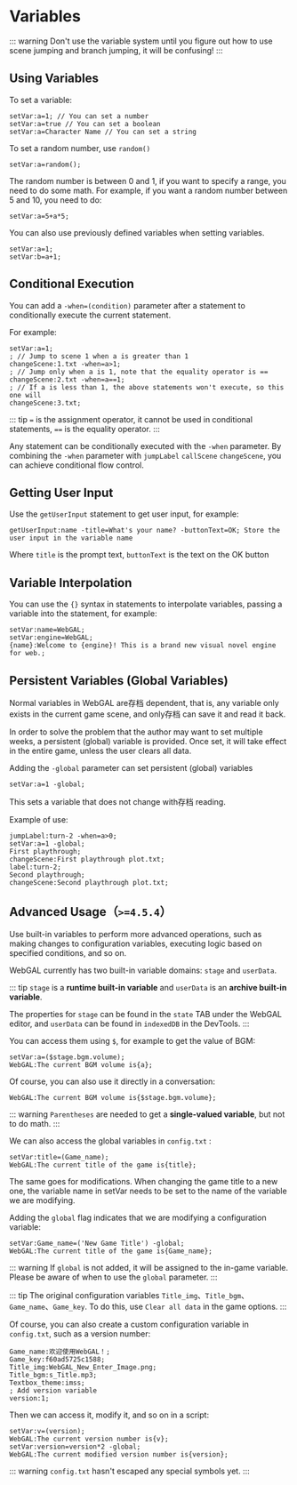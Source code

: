 # Variables

::: warning
Don't use the variable system until you figure out how to use scene jumping and branch jumping, it will be confusing!
:::

## Using Variables

To set a variable:

``` ws
setVar:a=1; // You can set a number
setVar:a=true // You can set a boolean
setVar:a=Character Name // You can set a string
```

To set a random number, use `random()`

```ws
setVar:a=random();
```

The random number is between 0 and 1, if you want to specify a range, you need to do some math. For example, if you want a random number between 5 and 10, you need to do:
```ws
setVar:a=5+a*5;
```

You can also use previously defined variables when setting variables.

``` ws
setVar:a=1;
setVar:b=a+1;
```

## Conditional Execution

You can add a `-when=(condition)` parameter after a statement to conditionally execute the current statement.

For example:

``` ws
setVar:a=1;
; // Jump to scene 1 when a is greater than 1
changeScene:1.txt -when=a>1;
; // Jump only when a is 1, note that the equality operator is ==
changeScene:2.txt -when=a==1;
; // If a is less than 1, the above statements won't execute, so this one will
changeScene:3.txt;

```

::: tip
`=` is the assignment operator, it cannot be used in conditional statements, `==` is the equality operator.
:::

Any statement can be conditionally executed with the `-when` parameter. By combining the `-when` parameter with `jumpLabel` `callScene` `changeScene`, you can achieve conditional flow control.

## Getting User Input

Use the `getUserInput` statement to get user input, for example:

```
getUserInput:name -title=What's your name? -buttonText=OK; Store the user input in the variable name
```

Where `title` is the prompt text, `buttonText` is the text on the OK button

## Variable Interpolation

You can use the `{}` syntax in statements to interpolate variables, passing a variable into the statement, for example:

```
setVar:name=WebGAL;
setVar:engine=WebGAL;
{name}:Welcome to {engine}! This is a brand new visual novel engine for web.;
```

## Persistent Variables (Global Variables)

Normal variables in WebGAL are存档 dependent, that is, any variable only exists in the current game scene, and only存档 can save it and read it back.

In order to solve the problem that the author may want to set multiple weeks, a persistent (global) variable is provided. Once set, it will take effect in the entire game, unless the user clears all data.

Adding the `-global` parameter can set persistent (global) variables

```ws
setVar:a=1 -global;
```

This sets a variable that does not change with存档 reading.

Example of use:

```ws
jumpLabel:turn-2 -when=a>0;
setVar:a=1 -global;
First playthrough;
changeScene:First playthrough plot.txt;
label:turn-2;
Second playthrough;
changeScene:Second playthrough plot.txt;
```

## Advanced Usage（`>=4.5.4`）
Use built-in variables to perform more advanced operations, such as making changes to configuration variables, executing logic based on specified conditions, and so on.

WebGAL currently has two built-in variable domains: `stage` and `userData`.

::: tip
`stage` is a **runtime built-in variable** and `userData` is an **archive built-in variable**.

The properties for `stage` can be found in the `state` TAB under the WebGAL editor, and `userData` can be found in `indexedDB` in the DevTools.
:::

You can access them using `$`, for example to get the value of BGM:

```ws
setVar:a=($stage.bgm.volume);
WebGAL:The current BGM volume is{a};
```

Of course, you can also use it directly in a conversation:

```ws
WebGAL:The current BGM volume is{$stage.bgm.volume};
```

::: warning
`Parentheses` are needed to get a **single-valued variable**, but not to do math.
:::

We can also access the global variables in `config.txt` :

```ws
setVar:title=(Game_name);
WebGAL:The current title of the game is{title};
```

The same goes for modifications. When changing the game title to a new one, the variable name in setVar needs to be set to the name of the variable we are modifying. 

Adding the `global` flag indicates that we are modifying a configuration variable:

```ws
setVar:Game_name=('New Game Title') -global;
WebGAL:The current title of the game is{Game_name};
```

::: warning
If `global` is not added, it will be assigned to the in-game variable. Please be aware of when to use the `global` parameter.
:::

::: tip
The original configuration variables `Title_img`、`Title_bgm`、`Game_name`、`Game_key`.
To do this, use `Clear all data` in the game options.
:::

Of course, you can also create a custom configuration variable in `config.txt`, such as a version number:

```text
Game_name:欢迎使用WebGAL！;
Game_key:f60ad5725c1588;
Title_img:WebGAL_New_Enter_Image.png;
Title_bgm:s_Title.mp3;
Textbox_theme:imss;
; Add version variable
version:1;
```

Then we can access it, modify it, and so on in a script:

```ws
setVar:v=(version);
WebGAL:The current version number is{v};
setVar:version=version*2 -global;
WebGAL:The current modified version number is{version};
```

::: warning
`config.txt` hasn't escaped any special symbols yet.
:::
